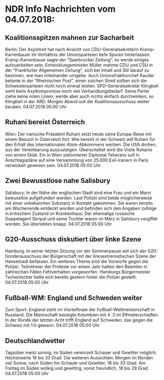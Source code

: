 # NDR Info Nachrichten vom 04.07.2018:


## Koalitionsspitzen mahnen zur Sacharbeit
Berlin: Der Asylstreit hat nach Ansicht von CDU-Generalsekretärin Kramp-Karrenbauer im Verhältnis der Unionsparteien tiefe Spuren hinterlassen. Kramp-Karrenbauer sagte der "Saarbrücker Zeitung", es werde einiges aufzuarbeiten sein. Entwicklungsminister Müller mahnte CDU und CSU in der "Frankfurter Allgemeinen Zeitung", sich bei Inhalt und Stil darauf zu besinnen, wie man miteinander umgehe. Auch Unionsfraktionchef Kauder betonte in der "Rheinischen Post", einen solchen Streit sollten sich die Schwesterparteien nicht noch einmal leisten. SPD-Generalsekretär Klingbeil sieht beim Asylkompromiss noch viel Verhandlungsbedarf. Seine Partei ziehe keine roten Linien, werde aber auch nichts einfach durchwinken, so Klingbeil in der ARD. Morgen Abend soll der Koalitionsausschuss weiter beraten. 04.07.2018 05:00 Uhr 

## Ruhani bereist Österreich
Wien: Der iranische Präsident Ruhani setzt heute seine Europa-Reise mit einem Besuch in Österreich fort. Wie bereits in der Schweiz will Ruhani für den Erhalt des internationalen Atom-Abkommens werben. Die USA drohen, aus der Vereinbarung auszusteigen. Überschattet wird die Visite Ruhanis von einem Eklat. Ein in Wien stationierter Diplomat Teherans soll in Anschlagspläne auf eine Versammlung von 25.000 Exil-Iranern in Paris verwickelt gewesen sein. 04.07.2018 05:00 Uhr 

## Zwei Bewusstlose nahe Salisbury
Salisbury: In der Nähe der englischen Stadt sind eine Frau und ein Mann bewusstlos aufgefunden worden. Laut Polizei sind beide möglicherweise mit einer unbekannten Substanz in Kontakt gekommen. Sie waren bereits am Wochenende entdeckt worden und befinden sich den Angaben zufolge in kritischem Zustand im Krankenhaus. Der ehemalige russische Doppelagent Skripal und seine Tochter waren im März in Salisbury vergiftet worden. Sie überlebten knapp. 04.07.2018 05:00 Uhr 

## G20-Ausschuss diskutiert über linke Szene
Hamburg: In seiner letzten Sitzung vor der Sommerpause will sich der G20-Sonderausschuss der Bürgerschaft mit der linksextremistischen Szene der Hansestadt befassen. Ein weiteres Thema sind die Vorwürfe gegen die Polizei. Teilnehmer der Proteste vor einem Jahr hatten den Beamten in zahlreichen Fällen Fehlverhalten vorgeworfen. Hamburgs Bürgermeister Tschentscher hatte sich bereits gestern hinter die Polizei gestellt. 04.07.2018 05:00 Uhr 

## Fußball-WM: England und Schweden weiter
Zum Sport:	England steht im Viertelfinale der Fußball-Weltmeisterschaft in Russland. Die Mannschaft besiegte Kolumbien mit 4 :3 im Elfmeterschießen. In der Runde der letzten Acht trifft England auf Schweden, das gegen die Schweiz mit 1:0 gewann. 04.07.2018 05:00 Uhr 

## Deutschlandwetter
Tagsüber meist sonnig, im Süden vereinzelt Schauer und Gewitter möglich. Höchstwerte 18 bis 33 Grad. Die weiteren Aussichten:
Morgen im Norden viel Sonne, nach Süden hin Schauer und Gewitter, 18 bis 33 Grad. Am Freitag im Süden wolkig und gewittrig, sonst freundlich, 18 bis 29 Grad. 04.07.2018 05:00 Uhr 
